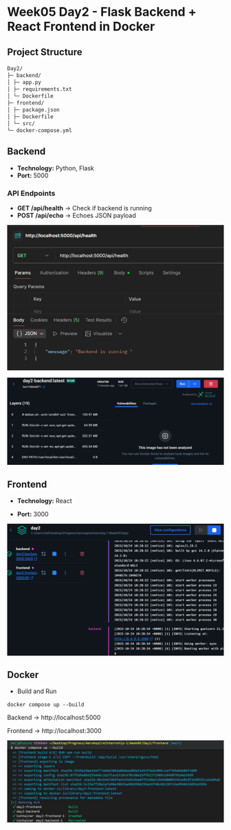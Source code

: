 # Week05 Day2 - Flask Backend + React Frontend in Docker

## Project Structure
```
Day2/
├─ backend/
│ ├─ app.py
│ ├─ requirements.txt
│ └─ Dockerfile
├─ frontend/
│ ├─ package.json
│ ├─ Dockerfile
│ └─ src/
└─ docker-compose.yml
```

## Backend

- **Technology:** Python, Flask
- **Port:** 5000

### API Endpoints

- **GET /api/health** → Check if backend is running
- **POST /api/echo** → Echoes JSON payload

![alt text](<Screenshot 2025-10-24 230746.png>)


 ![alt text](<Screenshot 2025-10-24 230933.png>)

## Frontend

- **Technology:** React

- **Port:** 3000

![alt text](<Screenshot 2025-10-25 001208.png>)

## Docker
- Build and Run
```
docker compose up --build
```


Backend → http://localhost:5000

Frontend → http://localhost:3000


![alt text](<Screenshot 2025-10-25 000151.png>)



